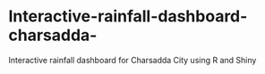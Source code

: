 # Interactive-rainfall-dashboard-charsadda-
Interactive rainfall dashboard for Charsadda City using R and Shiny
